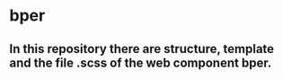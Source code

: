 # bper

## In this repository there are structure, template and the file .scss of the web component bper.